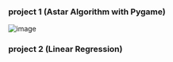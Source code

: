 ### project 1 (Astar Algorithm with Pygame)
![image](https://github.com/user-attachments/assets/ec4bdc20-c858-492c-b6a7-1ed74e19a756)

### project 2 (Linear Regression)
